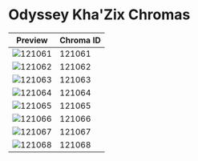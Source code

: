# Odyssey Kha'Zix Chromas

| Preview | Chroma ID |
|---------|-----------|
| ![121061](https://raw.communitydragon.org/latest/plugins/rcp-be-lol-game-data/global/default/v1/champion-chroma-images/121/121061.png) | 121061 |
| ![121062](https://raw.communitydragon.org/latest/plugins/rcp-be-lol-game-data/global/default/v1/champion-chroma-images/121/121062.png) | 121062 |
| ![121063](https://raw.communitydragon.org/latest/plugins/rcp-be-lol-game-data/global/default/v1/champion-chroma-images/121/121063.png) | 121063 |
| ![121064](https://raw.communitydragon.org/latest/plugins/rcp-be-lol-game-data/global/default/v1/champion-chroma-images/121/121064.png) | 121064 |
| ![121065](https://raw.communitydragon.org/latest/plugins/rcp-be-lol-game-data/global/default/v1/champion-chroma-images/121/121065.png) | 121065 |
| ![121066](https://raw.communitydragon.org/latest/plugins/rcp-be-lol-game-data/global/default/v1/champion-chroma-images/121/121066.png) | 121066 |
| ![121067](https://raw.communitydragon.org/latest/plugins/rcp-be-lol-game-data/global/default/v1/champion-chroma-images/121/121067.png) | 121067 |
| ![121068](https://raw.communitydragon.org/latest/plugins/rcp-be-lol-game-data/global/default/v1/champion-chroma-images/121/121068.png) | 121068 |